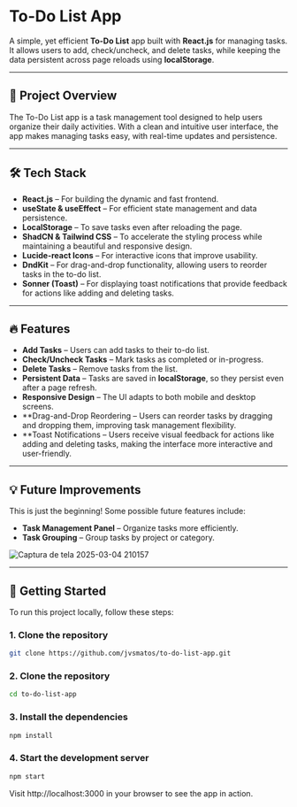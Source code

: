 # To-Do List App

A simple, yet efficient **To-Do List** app built with **React.js** for managing tasks. It allows users to add, check/uncheck, and delete tasks, while keeping the data persistent across page reloads using **localStorage**.

---

## 🚀 **Project Overview**

The To-Do List app is a task management tool designed to help users organize their daily activities. With a clean and intuitive user interface, the app makes managing tasks easy, with real-time updates and persistence.

---

## 🛠 **Tech Stack**

- **React.js** – For building the dynamic and fast frontend.
- **useState & useEffect** – For efficient state management and data persistence.
- **LocalStorage** – To save tasks even after reloading the page.
- **ShadCN & Tailwind CSS** – To accelerate the styling process while maintaining a beautiful and responsive design.
- **Lucide-react Icons** – For interactive icons that improve usability.
- **DndKit** – For drag-and-drop functionality, allowing users to reorder tasks in the to-do list.
- **Sonner (Toast)** – For displaying toast notifications that provide feedback for actions like adding and deleting tasks.

---

## 🔥 **Features**

- **Add Tasks** – Users can add tasks to their to-do list.
- **Check/Uncheck Tasks** – Mark tasks as completed or in-progress.
- **Delete Tasks** – Remove tasks from the list.
- **Persistent Data** – Tasks are saved in **localStorage**, so they persist even after a page refresh.
- **Responsive Design** – The UI adapts to both mobile and desktop screens.
- **Drag-and-Drop Reordering – Users can reorder tasks by dragging and dropping them, improving task management flexibility.
- **Toast Notifications – Users receive visual feedback for actions like adding and deleting tasks, making the interface more interactive and user-friendly.

---

## 💡 **Future Improvements**

This is just the beginning! Some possible future features include:

- **Task Management Panel** – Organize tasks more efficiently.
- **Task Grouping** – Group tasks by project or category.

![Captura de tela 2025-03-04 210157](https://github.com/user-attachments/assets/25aba5f7-8f6e-40c6-8ace-4aeada8234b1)


---

## 🌱 **Getting Started**

To run this project locally, follow these steps:

### 1. Clone the repository
```bash
git clone https://github.com/jvsmatos/to-do-list-app.git
```
### 2. Clone the repository
```bash
cd to-do-list-app
```
### 3. Install the dependencies
```bash
npm install
```
### 4. Start the development server
```bash
npm start
```
Visit http://localhost:3000 in your browser to see the app in action.
